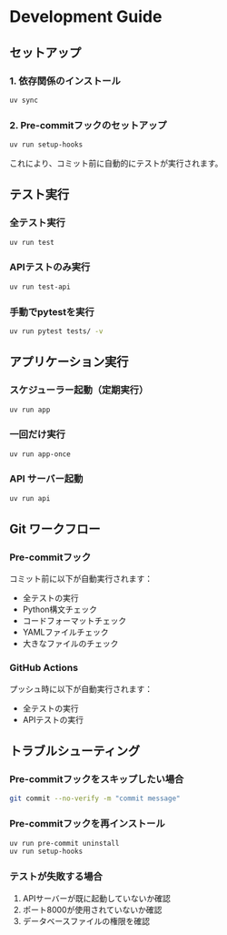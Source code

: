 # Development Guide

## セットアップ

### 1. 依存関係のインストール
```bash
uv sync
```

### 2. Pre-commitフックのセットアップ
```bash
uv run setup-hooks
```

これにより、コミット前に自動的にテストが実行されます。

## テスト実行

### 全テスト実行
```bash
uv run test
```

### APIテストのみ実行
```bash
uv run test-api
```

### 手動でpytestを実行
```bash
uv run pytest tests/ -v
```

## アプリケーション実行

### スケジューラー起動（定期実行）
```bash
uv run app
```

### 一回だけ実行
```bash
uv run app-once
```

### API サーバー起動
```bash
uv run api
```

## Git ワークフロー

### Pre-commitフック
コミット前に以下が自動実行されます：
- 全テストの実行
- Python構文チェック
- コードフォーマットチェック
- YAMLファイルチェック
- 大きなファイルのチェック

### GitHub Actions
プッシュ時に以下が自動実行されます：
- 全テストの実行
- APIテストの実行

## トラブルシューティング

### Pre-commitフックをスキップしたい場合
```bash
git commit --no-verify -m "commit message"
```

### Pre-commitフックを再インストール
```bash
uv run pre-commit uninstall
uv run setup-hooks
```

### テストが失敗する場合
1. APIサーバーが既に起動していないか確認
2. ポート8000が使用されていないか確認
3. データベースファイルの権限を確認

